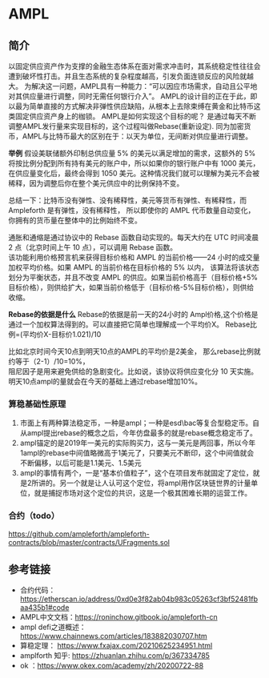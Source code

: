 # AMPL
## 简介
以固定供应资产作为支撑的金融生态体系在面对需求冲击时，其系统稳定性往往会遭到破坏性打击。并且生态系统的复杂程度越高，引发负面连锁反应的风险就越大。
为解决这一问题，AMPL具有一种能力：“可以因应市场需求，自动且公平地对其供应量进行调整，同时无需任何银行介入”。
AMPL的设计目的正在于此，即以最为简单直接的方式解决非弹性供应缺陷，从根本上去除束缚在黄金和比特币这类固定供应资产身上的枷锁。
AMPL是如何实现这个目标的呢？
是通过每天不断调整AMPL发行量来实现目标的，这个过程叫做Rebase(重新设定).
同为加密货币，AMPL与比特币最大的区别在于：以天为单位，无间断对供应量进行调整。

**举例** 
假设美联储额外印制总供应量 5% 的美元以满足增加的需求，这额外的 5% 将按比例分配到所有持有美元的账户中，所以如果你的银行账户中有 1000 美元，
在供应量变化后，最终会得到 1050 美元。这种情况我们就可以理解为美元不会被稀释，因为调整后你在整个美元供应中的比例保持不变。

总结一下：比特币没有弹性、没有稀释性，美元等货币有弹性、有稀释性，而 Ampleforth 是有弹性，没有稀释性，
所以即使你的 AMPL 代币数量自动变化，你拥有的货币量在整体中的比例始终不变。

通胀和通缩是通过协议中的 Rebase 函数自动实现的。每天大约在 UTC 时间凌晨 2 点（北京时间上午 10 点），可以调用 Rebase 函数。  
该功能利用价格预言机来获得目标价格和 AMPL 的当前价格——24 小时的成交量加权平均价格。如果 AMPL 的当前价格在目标价格的 5% 以内，
该算法将该状态划分为平衡状态，并且不改变 AMPL 的供应。如果当前价格高于（目标价格+5%目标价格），则供给扩大，如果当前价格低于（目标价格-5%目标价格），则供给收缩。


**Rebase的依据是什么**
Rebase的依据是前一天的24小时的 Ampl价格,这个价格是通过一个加权算法得到的。可以直接把它简单也理解成一个平均价X。
Rebase比例=(平均价X-目标价1.021)/10  

比如北京时间今天10点到明天10点的AMPL的平均价是2美金，
那么rebase比例就约等于（2-1）/10=10%，  
阻尼因子是用来避免供给的急剧变化。比如说，该协议将供应变化分 10 天实施。
明天10点ampl的量就会在今天的基础上通过rebase增加10%。


### 算稳基础性原理
1. 市面上有两种算法稳定币，一种是ampl；一种是esd\bac等复合型稳定币。自从ampl提出rebase的概念之后，今年仿盘最多的就是rebase概念稳定币了。
2. ampl锚定的是2019年一美元的实际购买力，这与一美元是两回事，所以今年1ampl的rebase中间值略微高于1美元了，只要美元不断印，这个中间值就会不断偏移，以后可能是1.1美元、1.5美元
3. ampl的事情有两个，一是“基本价值粒子”，这个在项目发布就固定了定位，就是2所讲的。另一个就是让人认可这个定位，将ampl用作区块链世界的计量单位，就是捕捉市场对这个定位的共识，这是一个极其困难长期的运营工作。

### 合约（todo）
https://github.com/ampleforth/ampleforth-contracts/blob/master/contracts/UFragments.sol  

## 参考链接
- 合约代码：https://etherscan.io/address/0xd0e3f82ab04b983c05263cf3bf52481fbaa435b1#code
- AMPL中文文档：https://roninchow.gitbook.io/ampleforth-cn
- ampl defi之道概述： https://www.chainnews.com/articles/183882030707.htm
- 算稳定理： https://www.fxajax.com/20210625234951.html
- amplforth 知乎: https://zhuanlan.zhihu.com/p/367334785  
- ok ：https://www.okex.com/academy/zh/20200722-88

